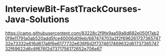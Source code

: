# InterviewBit-FastTrackCourses-Java-Solutions


https://camo.githubusercontent.com/83228c2f9fe9aa59a8d682e050f7ab20f9e11791a0ab520add5fce40006d09eb/687474703a2f2f69626173736574732e73332e616d617a6f6e6177732e636f6d2f7374617469632d6173736574732f69622d6c6f676f2d7371756172652e706e67

